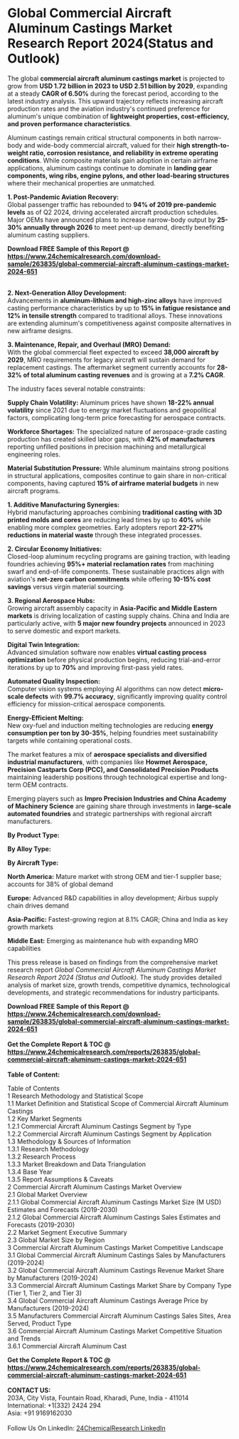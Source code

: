 <h1>Global Commercial Aircraft Aluminum Castings Market Research Report 2024(Status and Outlook)</h1><p>The global <strong>commercial aircraft aluminum castings market</strong> is projected to grow from <strong>USD 1.72 billion in 2023 to USD 2.51 billion by 2029</strong>, expanding at a steady <strong>CAGR of 6.50%</strong> during the forecast period, according to the latest industry analysis. This upward trajectory reflects increasing aircraft production rates and the aviation industry's continued preference for aluminum's unique combination of <strong>lightweight properties, cost-efficiency, and proven performance characteristics</strong>.</p><p>Aluminum castings remain critical structural components in both narrow-body and wide-body commercial aircraft, valued for their <strong>high strength-to-weight ratio, corrosion resistance, and reliability in extreme operating conditions</strong>. While composite materials gain adoption in certain airframe applications, aluminum castings continue to dominate in <strong>landing gear components, wing ribs, engine pylons, and other load-bearing structures</strong> where their mechanical properties are unmatched.</p><p><strong>1. Post-Pandemic Aviation Recovery:</strong><br>
Global passenger traffic has rebounded to <strong>94% of 2019 pre-pandemic levels</strong> as of Q2 2024, driving accelerated aircraft production schedules. Major OEMs have announced plans to increase narrow-body output by <strong>25-30% annually through 2026</strong> to meet pent-up demand, directly benefiting aluminum casting suppliers.</p><div><b>Download FREE Sample of this Report @ 
            <a href="https://www.24chemicalresearch.com/download-sample/263835/global-commercial-aircraft-aluminum-castings-market-2024-651">
            https://www.24chemicalresearch.com/download-sample/263835/global-commercial-aircraft-aluminum-castings-market-2024-651</a></b></div><br><p><strong>2. Next-Generation Alloy Development:</strong><br>
Advancements in <strong>aluminum-lithium and high-zinc alloys</strong> have improved casting performance characteristics by up to <strong>15% in fatigue resistance and 12% in tensile strength</strong> compared to traditional alloys. These innovations are extending aluminum's competitiveness against composite alternatives in new airframe designs.</p><p><strong>3. Maintenance, Repair, and Overhaul (MRO) Demand:</strong><br>
With the global commercial fleet expected to exceed <strong>38,000 aircraft by 2029</strong>, MRO requirements for legacy aircraft will sustain demand for replacement castings. The aftermarket segment currently accounts for <strong>28-32% of total aluminum casting revenues</strong> and is growing at a <strong>7.2% CAGR</strong>.</p><p>The industry faces several notable constraints:</p><p><strong>Supply Chain Volatility:</strong> Aluminum prices have shown <strong>18-22% annual volatility</strong> since 2021 due to energy market fluctuations and geopolitical factors, complicating long-term price forecasting for aerospace contracts.</p><p><strong>Workforce Shortages:</strong> The specialized nature of aerospace-grade casting production has created skilled labor gaps, with <strong>42% of manufacturers</strong> reporting unfilled positions in precision machining and metallurgical engineering roles.</p><p><strong>Material Substitution Pressure:</strong> While aluminum maintains strong positions in structural applications, composites continue to gain share in non-critical components, having captured <strong>15% of airframe material budgets</strong> in new aircraft programs.</p><p><strong>1. Additive Manufacturing Synergies:</strong><br>
Hybrid manufacturing approaches combining <strong>traditional casting with 3D printed molds and cores</strong> are reducing lead times by up to <strong>40%</strong> while enabling more complex geometries. Early adopters report <strong>22-27% reductions in material waste</strong> through these integrated processes.</p><p><strong>2. Circular Economy Initiatives:</strong><br>
Closed-loop aluminum recycling programs are gaining traction, with leading foundries achieving <strong>95%+ material reclamation rates</strong> from machining swarf and end-of-life components. These sustainable practices align with aviation's <strong>net-zero carbon commitments</strong> while offering <strong>10-15% cost savings</strong> versus virgin material sourcing.</p><p><strong>3. Regional Aerospace Hubs:</strong><br>
Growing aircraft assembly capacity in <strong>Asia-Pacific and Middle Eastern markets</strong> is driving localization of casting supply chains. China and India are particularly active, with <strong>5 major new foundry projects</strong> announced in 2023 to serve domestic and export markets.</p><p><strong>Digital Twin Integration:</strong><br>
	Advanced simulation software now enables <strong>virtual casting process optimization</strong> before physical production begins, reducing trial-and-error iterations by up to <strong>70%</strong> and improving first-pass yield rates.</p><p><strong>Automated Quality Inspection:</strong><br>
	Computer vision systems employing AI algorithms can now detect <strong>micro-scale defects</strong> with <strong>99.7% accuracy</strong>, significantly improving quality control efficiency for mission-critical aerospace components.</p><p><strong>Energy-Efficient Melting:</strong><br>
	New oxy-fuel and induction melting technologies are reducing <strong>energy consumption per ton by 30-35%</strong>, helping foundries meet sustainability targets while containing operational costs.</p><p>The market features a mix of <strong>aerospace specialists and diversified industrial manufacturers</strong>, with companies like <strong>Howmet Aerospace, Precision Castparts Corp (PCC), and Consolidated Precision Products</strong> maintaining leadership positions through technological expertise and long-term OEM contracts.</p><p>Emerging players such as <strong>Impro Precision Industries and China Academy of Machinery Science</strong> are gaining share through investments in <strong>large-scale automated foundries</strong> and strategic partnerships with regional aircraft manufacturers.</p><p><strong>By Product Type:</strong></p><p><strong>By Alloy Type:</strong></p><p><strong>By Aircraft Type:</strong></p><p><strong>North America:</strong> Mature market with strong OEM and tier-1 supplier base; accounts for 38% of global demand</p><p><strong>Europe:</strong> Advanced R&amp;D capabilities in alloy development; Airbus supply chain drives demand</p><p><strong>Asia-Pacific:</strong> Fastest-growing region at 8.1% CAGR; China and India as key growth markets</p><p><strong>Middle East:</strong> Emerging as maintenance hub with expanding MRO capabilities</p><p>This press release is based on findings from the comprehensive market research report <em>Global Commercial Aircraft Aluminum Castings Market Research Report 2024 (Status and Outlook).</em> The study provides detailed analysis of market size, growth trends, competitive dynamics, technological developments, and strategic recommendations for industry participants.</p><div><b>Download FREE Sample of this Report @ 
            <a href="https://www.24chemicalresearch.com/download-sample/263835/global-commercial-aircraft-aluminum-castings-market-2024-651">
            https://www.24chemicalresearch.com/download-sample/263835/global-commercial-aircraft-aluminum-castings-market-2024-651</a></b></div><br><div><b>Get the Complete Report & TOC @ 
            <a href="https://www.24chemicalresearch.com/reports/263835/global-commercial-aircraft-aluminum-castings-market-2024-651">
            https://www.24chemicalresearch.com/reports/263835/global-commercial-aircraft-aluminum-castings-market-2024-651</a></b></div><br>
            <b>Table of Content:</b><p>Table of Contents<br />
1 Research Methodology and Statistical Scope<br />
1.1 Market Definition and Statistical Scope of Commercial Aircraft Aluminum Castings<br />
1.2 Key Market Segments<br />
1.2.1 Commercial Aircraft Aluminum Castings Segment by Type<br />
1.2.2 Commercial Aircraft Aluminum Castings Segment by Application<br />
1.3 Methodology & Sources of Information<br />
1.3.1 Research Methodology<br />
1.3.2 Research Process<br />
1.3.3 Market Breakdown and Data Triangulation<br />
1.3.4 Base Year<br />
1.3.5 Report Assumptions & Caveats<br />
2 Commercial Aircraft Aluminum Castings Market Overview<br />
2.1 Global Market Overview<br />
2.1.1 Global Commercial Aircraft Aluminum Castings Market Size (M USD) Estimates and Forecasts (2019-2030)<br />
2.1.2 Global Commercial Aircraft Aluminum Castings Sales Estimates and Forecasts (2019-2030)<br />
2.2 Market Segment Executive Summary<br />
2.3 Global Market Size by Region<br />
3 Commercial Aircraft Aluminum Castings Market Competitive Landscape<br />
3.1 Global Commercial Aircraft Aluminum Castings Sales by Manufacturers (2019-2024)<br />
3.2 Global Commercial Aircraft Aluminum Castings Revenue Market Share by Manufacturers (2019-2024)<br />
3.3 Commercial Aircraft Aluminum Castings Market Share by Company Type (Tier 1, Tier 2, and Tier 3)<br />
3.4 Global Commercial Aircraft Aluminum Castings Average Price by Manufacturers (2019-2024)<br />
3.5 Manufacturers Commercial Aircraft Aluminum Castings Sales Sites, Area Served, Product Type<br />
3.6 Commercial Aircraft Aluminum Castings Market Competitive Situation and Trends<br />
3.6.1 Commercial Aircraft Aluminum Cast</p><div><b>Get the Complete Report & TOC @ 
            <a href="https://www.24chemicalresearch.com/reports/263835/global-commercial-aircraft-aluminum-castings-market-2024-651">
            https://www.24chemicalresearch.com/reports/263835/global-commercial-aircraft-aluminum-castings-market-2024-651</a></b></div><br><b>CONTACT US:</b><br>
            203A, City Vista, Fountain Road, Kharadi, Pune, India - 411014<br>
            International: +1(332) 2424 294<br>
            Asia: +91 9169162030 <br><br>
            Follow Us On LinkedIn: <a href="https://www.linkedin.com/company/24chemicalresearch/">24ChemicalResearch LinkedIn</a>
